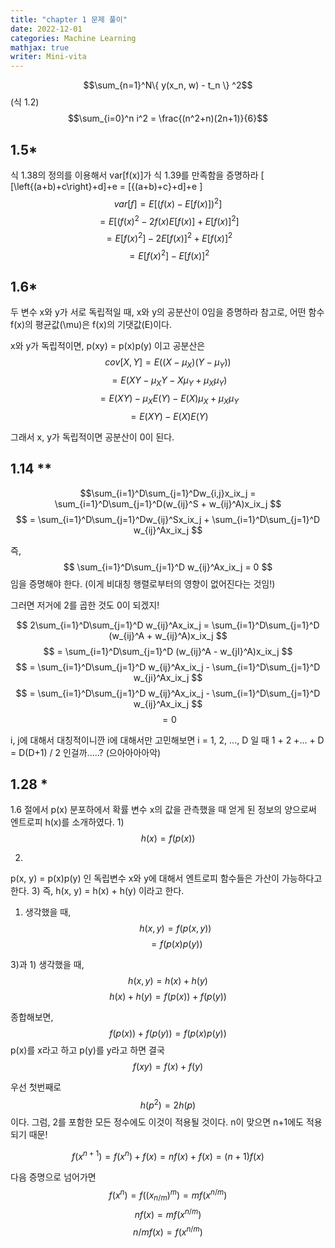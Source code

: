 ```yaml
---
title: "chapter 1 문제 풀이"
date: 2022-12-01
categories: Machine Learning
mathjax: true
writer: Mini-vita
---
```


$$\sum_{n=1}^N\{ y(x_n, w) - t_n \} ^2$$   (식 1.2)
$$\sum_{i=0}^n i^2 = \frac{(n^2+n)(2n+1)}{6}$$


## 1.5* 
식 1.38의 정의를 이용해서 var[f(x)]가 식 1.39를 만족함을 증명하라
\[ [\left\{(a+b)+c\right\}+d]+e = [{(a+b)+c}+d]+e \]
$$var[f] = E[(f(x) - E[f(x)])^2] $$
$$       = E[(f(x)^2 - 2f(x)E[f(x)] + E[f(x)]^2] $$
$$       = E[f(x)^2] - 2E[f(x)]^2 + E[f(x)]^2 $$
$$       = E[f(x)^2] - E[f(x)]^2 $$


## 1.6* 
두 변수 x와 y가 서로 독립적일 때, x와 y의 공분산이 0임을 증명하라
참고로, 어떤 함수 f(x)의 평균값(\mu)은 f(x)의 기댓값(E)이다.

x와 y가 독립적이면, p(xy) = p(x)p(y) 이고
공분산은
$$cov[X, Y] = E((X - \mu_X)(Y - \mu_Y)) $$
$$          = E(XY - \mu_XY - X\mu_Y + \mu_X\mu_Y) $$
$$          = E(XY) - \mu_XE(Y) - E(X)\mu_X + \mu_X\mu_Y $$
$$          = E(XY) - E(X)E(Y) $$

그래서 x, y가 독립적이면 공분산이 0이 된다. 


## 1.14 **
$$\sum_{i=1}^D\sum_{j=1}^Dw_{i,j}x_ix_j = \sum_{i=1}^D\sum_{j=1}^D(w_{ij}^S + w_{ij}^A)x_ix_j $$
$$                                      = \sum_{i=1}^D\sum_{j=1}^Dw_{ij}^Sx_ix_j + \sum_{i=1}^D\sum_{j=1}^D w_{ij}^Ax_ix_j $$

즉, 
$$ \sum_{i=1}^D\sum_{j=1}^D w_{ij}^Ax_ix_j = 0 $$
임을 증명해야 한다. (이게 비대칭 행렬로부터의 영향이 없어진다는 것임!)

그러면 저거에 2를 곱한 것도 0이 되겠지! 

$$ 2\sum_{i=1}^D\sum_{j=1}^D w_{ij}^Ax_ix_j = \sum_{i=1}^D\sum_{j=1}^D (w_{ij}^A + w_{ij}^A)x_ix_j $$
$$                                          = \sum_{i=1}^D\sum_{j=1}^D (w_{ij}^A - w_{jI}^A)x_ix_j $$
$$                                          = \sum_{i=1}^D\sum_{j=1}^D w_{ij}^Ax_ix_j - \sum_{i=1}^D\sum_{j=1}^D w_{ji}^Ax_ix_j $$
$$                                          = \sum_{i=1}^D\sum_{j=1}^D w_{ij}^Ax_ix_j - \sum_{i=1}^D\sum_{j=1}^D w_{ij}^Ax_ix_j $$
$$                                          = 0 $$

i, j에 대해서 대칭적이니깐 i에 대해서만 고민해보면
i = 1, 2, ..., D 일 때
1 + 2 +... + D = D(D+1) / 2
인걸까.....? (으아아아아악)


## 1.28 *
1.6 절에서 p(x) 분포하에서 확률 변수 x의 값을 관측했을 때 얻게 된 정보의 양으로써 엔트로피 h(x)를 소개하였다.
1)
$$ h(x) = f(p(x)) $$

2)
p(x, y) = p(x)p(y) 인 독립변수 x와 y에 대해서 엔트로피 함수들은 가산이 가능하다고 한다. 
3)
즉, h(x, y) = h(x) + h(y) 이라고 한다. 

1) 생각했을 때, 
$$ h(x, y) = f(p(x, y)) $$
$$         = f(p(x)p(y)) $$

3)과 1) 생각했을 때, 
$$ h(x, y) = h(x) + h(y) $$
$$ h(x) + h(y) = f(p(x)) + f(p(y)) $$

종합해보면,
$$ f(p(x)) + f(p(y)) = f(p(x)p(y)) $$
p(x)를 x라고 하고 p(y)를 y라고 하면 결국
$$ f(xy) = f(x) + f(y) $$

우선 첫번째로
$$ h(p^2) = 2h(p) $$ 
이다. 
그럼, 2를 포함한 모든 정수에도 이것이 적용될 것이다. 
n이 맞으면 n+1에도 적용되기 때문! 

$$ f(x^{n+1}) = f(x^n) + f(x) = nf(x) + f(x) = (n+1)f(x) $$

다음 증명으로 넘어가면
$$f(x^n) = f((x_{n/m})^m) = mf(x^{n/m}) $$
$$nf(x) = mf(x^{n/m}) $$
$$n/mf(x) = f(x^{n/m}) $$




